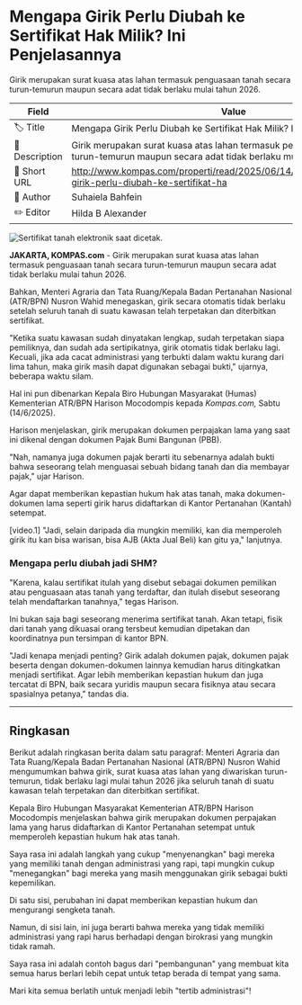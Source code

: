 # Mengapa Girik Perlu Diubah ke Sertifikat Hak Milik? Ini Penjelasannya

Girik merupakan surat kuasa atas lahan termasuk penguasaan tanah secara turun-temurun maupun secara adat tidak berlaku mulai tahun 2026.

| Field         | Value                                                       |
|---------------|-------------------------------------------------------------|
| 🏷️ Title       | Mengapa Girik Perlu Diubah ke Sertifikat Hak Milik? Ini Penjelasannya |
| 📝 Description | Girik merupakan surat kuasa atas lahan termasuk penguasaan tanah secara turun-temurun maupun secara adat tidak berlaku mulai tahun 2026. |
| 🔗 Short URL   | http://www.kompas.com/properti/read/2025/06/14/210000321/mengapa-girik-perlu-diubah-ke-sertifikat-ha |
| 👤 Author      | Suhaiela Bahfein |
| ✏️ Editor      | Hilda B Alexander |

![Sertifikat tanah elektronik saat dicetak.](https://asset.kompas.com/crops/PihjSvP9XWmwEmxGHq7i5y_YQVo=/243x444:2420x1895/750x500/data/photo/2024/12/30/677200378db8c.jpg)

**JAKARTA, KOMPAS.com** - Girik merupakan surat kuasa atas lahan termasuk penguasaan tanah secara turun-temurun maupun secara adat tidak berlaku mulai tahun 2026.

Bahkan, Menteri Agraria dan Tata Ruang/Kepala Badan Pertanahan Nasional (ATR/BPN) Nusron Wahid menegaskan, girik secara otomatis tidak berlaku setelah seluruh tanah di suatu kawasan telah terpetakan dan diterbitkan sertifikat.

\"Ketika suatu kawasan sudah dinyatakan lengkap, sudah terpetakan siapa pemiliknya, dan sudah ada sertipikatnya, girik otomatis tidak berlaku lagi. Kecuali, jika ada cacat administrasi yang terbukti dalam waktu kurang dari lima tahun, maka girik masih dapat digunakan sebagai bukti,\" ujarnya, beberapa waktu silam.

Hal ini pun dibenarkan Kepala Biro Hubungan Masyarakat (Humas) Kementerian ATR/BPN Harison Mocodompis kepada *Kompas.com,* Sabtu (14/6/2025).

Harison menjelaskan, girik merupakan dokumen perpajakan lama yang saat ini dikenal dengan dokumen Pajak Bumi Bangunan (PBB).

\"Nah, namanya juga dokumen pajak berarti itu sebenarnya adalah bukti bahwa seseorang telah menguasai sebuah bidang tanah dan dia membayar pajak,\" ujar Harison.

Agar dapat memberikan kepastian hukum hak atas tanah, maka dokumen-dokumen lama seperti girik harus didaftarkan di Kantor Pertanahan (Kantah) setempat.

\[video.1\] \"Jadi, selain daripada dia mungkin memiliki, kan dia memperoleh girik itu kan bisa warisan, bisa AJB (Akta Jual Beli) kan gitu ya,\" lanjutnya.

### **Mengapa perlu diubah jadi SHM?**

\"Karena, kalau sertifikat itulah yang disebut sebagai dokumen pemilikan atau penguasaan atas tanah yang terdaftar, dan itulah disebut seseorang telah mendaftarkan tanahnya,\" tegas Harison.

Ini bukan saja bagi seseorang menerima sertifikat tanah. Akan tetapi, fisik dari tanah yang dikuasai orang tersbeut kemudian dipetakan dan koordinatnya pun tersimpan di kantor BPN. 

\"Jadi kenapa menjadi penting? Girik adalah dokumen pajak, dokumen pajak beserta dengan dokumen-dokumen lainnya kemudian harus ditingkatkan menjadi sertifikat. Agar lebih memberikan kepastian hukum dan juga tercatat di BPN, baik secara yuridis maupun secara fisiknya atau secara spasialnya petanya,\" tandas dia.

---
## Ringkasan

Berikut adalah ringkasan berita dalam satu paragraf: Menteri Agraria dan Tata Ruang/Kepala Badan Pertanahan Nasional (ATR/BPN) Nusron Wahid mengumumkan bahwa girik, surat kuasa atas lahan yang diwariskan turun-temurun, tidak berlaku lagi mulai tahun 2026 jika seluruh tanah di suatu kawasan telah terpetakan dan diterbitkan sertifikat.

 Kepala Biro Hubungan Masyarakat Kementerian ATR/BPN Harison Mocodompis menjelaskan bahwa girik merupakan dokumen perpajakan lama yang harus didaftarkan di Kantor Pertanahan setempat untuk memperoleh kepastian hukum hak atas tanah.



Saya rasa ini adalah langkah yang cukup "menyenangkan" bagi mereka yang memiliki tanah dengan administrasi yang rapi, tapi mungkin cukup "menegangkan" bagi mereka yang masih menggunakan girik sebagai bukti kepemilikan.

 Di satu sisi, perubahan ini dapat memberikan kepastian hukum dan mengurangi sengketa tanah.

 Namun, di sisi lain, ini juga berarti bahwa mereka yang tidak memiliki administrasi yang rapi harus berhadapi dengan birokrasi yang mungkin tidak ramah.

 Saya rasa ini adalah contoh bagus dari "pembangunan" yang membuat kita semua harus berlari lebih cepat untuk tetap berada di tempat yang sama.

 Mari kita semua berlatih untuk menjadi lebih "tertib administrasi"!
